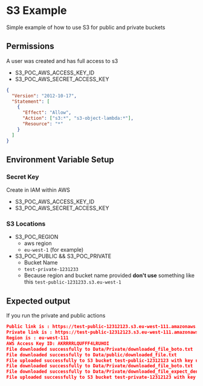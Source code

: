 # S3 Example

Simple example of how to use S3 for public and private buckets

## Permissions

A user was created and has full access to s3

- S3_POC_AWS_ACCESS_KEY_ID
- S3_POC_AWS_SECRET_ACCESS_KEY

```json
{
  "Version": "2012-10-17",
  "Statement": [
    {
      "Effect": "Allow",
      "Action": ["s3:*", "s3-object-lambda:*"],
      "Resource": "*"
    }
  ]
}
```

## Environment Variable Setup

### Secret Key

Create in IAM within AWS

- S3_POC_AWS_ACCESS_KEY_ID
- S3_POC_AWS_SECRET_ACCESS_KEY

### S3 Locations

- S3_POC_REGION
  - aws region
  - `eu-west-1` (for example)
- S3_POC_PUBLIC && S3_POC_PRIVATE
  - Bucket Name
  - `test-private-1231233`
  - Because region and bucket name provided **don't use** something like this `test-public-1231233.s3.eu-west-1`

## Expected output

If you run the private and public actions

```json
Public link is : https://test-public-12312123.s3.eu-west-111.amazonaws.com/junk_manual.txt
Private link is : https://test-public-12312123.s3.eu-west-111.amazonaws.com/junk_manual.txt
Region is : eu-west-111
AWS Access Key ID: AKRRRRLQUFFF4LRUHOI
File downloaded successfully to Data/Private/downloaded_file_boto.txt
File downloaded successfully to Data/public/downloaded_file.txt
File uploaded successfully to S3 bucket test-public-12312123 with key uploaded_file_pub.txt
File downloaded successfully to Data/Private/downloaded_file_boto.txt
File downloaded successfully to Data/Private/downloaded_file_expect_denied.txt
File uploaded successfully to S3 bucket test-private-12312123 with key uploaded_file_private.txt
```
